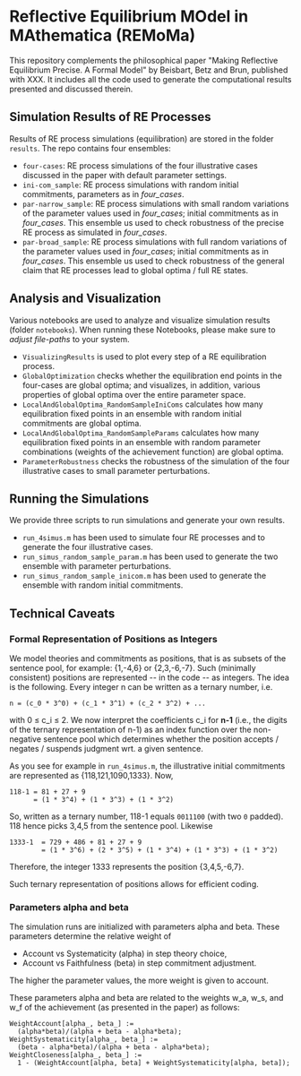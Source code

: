 # Reflective Equilibrium MOdel in MAthematica (REMoMa)

This repository complements the philosophical paper "Making Reflective Equilibrium Precise. A Formal Model" by Beisbart, Betz and Brun, published with XXX. It includes all the code used to generate the computational results presented and discussed therein.

## Simulation Results of RE Processes

Results of RE process simulations (equilibration) are stored in the folder `results`. The repo contains four ensembles:

- `four-cases`: RE process simulations of the four illustrative cases discussed in the paper with default parameter settings.
- `ini-com_sample`: RE process simulations with random initial commitments, parameters as in *four_cases*.
- `par-narrow_sample`: RE process simulations with small random variations of the parameter values used in *four_cases*; initial commitments as in *four_cases*. This ensemble us used to check robustness of the precise RE process as simulated in *four_cases*.
- `par-broad_sample`: RE process simulations with full random variations of the parameter values used in *four_cases*; initial commitments as in *four_cases*. This ensemble us used to check robustness of the general claim that RE processes lead to global optima / full RE states.

## Analysis and Visualization

Various notebooks are used to analyze and visualize simulation results (folder `notebooks`). When running these Notebooks, please make sure to *adjust file-paths* to your system.

- `VisualizingResults` is used to plot every step of a RE equilibration process.
- `GlobalOptimization` checks whether the equilibration end points in the four-cases are global optima; and visualizes, in addition, various properties of global optima over the entire parameter space.
- `LocalAndGlobalOptima_RandomSampleIniComs` calculates how many equilibration fixed points in an ensemble with random initial commitments are global optima.
- `LocalAndGlobalOptima_RandomSampleParams` calculates how many equilibration fixed points in an ensemble with random parameter combinations (weights of the achievement function) are global optima.
- `ParameterRobustness` checks the robustness of the simulation of the four illustrative cases to small parameter perturbations.

## Running the Simulations

We provide three scripts to run simulations and generate your own results.

- `run_4simus.m` has been used to simulate four RE processes and to generate the four illustrative cases.
- `run_simus_random_sample_param.m` has been used to generate the two ensemble with parameter perturbations.
- `run_simus_random_sample_inicom.m` has been used to generate the ensemble with random initial commitments.

## Technical Caveats

### Formal Representation of Positions as Integers

We model theories and commitments as positions, that is as subsets of the sentence pool, for example: {1,-4,6} or {2,3,-6,-7}. Such (minimally consistent) positions are represented -- in the code -- as integers. The idea is the following. Every integer n can be written as a ternary number, i.e. 

```
n = (c_0 * 3^0) + (c_1 * 3^1) + (c_2 * 3^2) + ...
```

with 0 ≤ c_i ≤ 2. We now interpret the coefficients c_i for **n-1** (i.e., the digits of the ternary representation of n-1) as an index function over the non-negative sentence pool which determines whether the position accepts / negates / suspends judgment wrt. a given sentence.

As you see for example in `run_4simus.m`, the illustrative initial commitments are represented as {118,121,1090,1333}. Now, 

```
118-1 = 81 + 27 + 9  
      = (1 * 3^4) + (1 * 3^3) + (1 * 3^2)      
```

So, written as a ternary number, 118-1 equals `0011100` (with two `0` padded). 118 hence picks 3,4,5 from the sentence pool. Likewise

```
1333-1  = 729 + 486 + 81 + 27 + 9
        = (1 * 3^6) + (2 * 3^5) + (1 * 3^4) + (1 * 3^3) + (1 * 3^2)
```

Therefore, the integer 1333 represents the position {3,4,5,-6,7}.

Such ternary representation of positions allows for efficient coding.


### Parameters alpha and beta

The simulation runs are initialized with parameters alpha and beta. These parameters determine the relative weight of

- Account vs Systematicity (alpha) in step theory choice,
- Account vs Faithfulness (beta) in step commitment adjustment.

The higher the parameter values, the more weight is given to account.

These parameters alpha and beta are related to the weights w_a, w_s, and w_f of the achievement (as presented in the paper) as follows:

```
WeightAccount[alpha_, beta_] := 
  (alpha*beta)/(alpha + beta - alpha*beta);
WeightSystematicity[alpha_, beta_] := 
  (beta - alpha*beta)/(alpha + beta - alpha*beta);
WeightCloseness[alpha_, beta_] := 
  1 - (WeightAccount[alpha, beta] + WeightSystematicity[alpha, beta]);
```